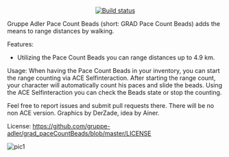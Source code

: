 <p align="center">
    <a href="https://travis-ci.org/gruppe-adler/grad_paceCountBeads">
        <img src="https://api.travis-ci.org/gruppe-adler/grad_paceCountBeads.svg?branch=master" alt="Build status">
    </a>
</p>

Gruppe Adler Pace Count Beads (short: GRAD Pace Count Beads) adds the means to range distances by walking.

Features:
- Utilizing the Pace Count Beads you can range distances up to 4.9 km.

Usage:
When having the Pace Count Beads in your inventory, you can start the range counting via ACE Selfinteraction. After starting the range count, your character will automatically count his paces and slide the beads. Using the ACE Selfinteraction you can check the Beads state or stop the counting.

Feel free to report issues and submit pull requests there.
There will be no non ACE version.
Graphics by DerZade, idea by Ainer.

License: https://github.com/gruppe-adler/grad_paceCountBeads/blob/master/LICENSE

![pic1](https://imgur.com/Mhazeol.jpg)
